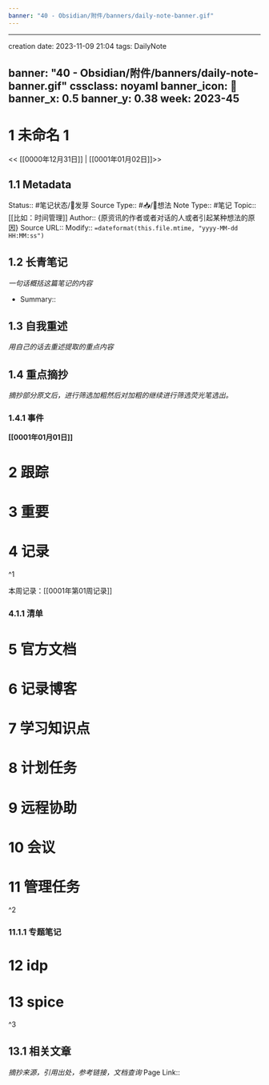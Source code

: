 ```yaml
---
banner: "40 - Obsidian/附件/banners/daily-note-banner.gif"
---
```


---
creation date: 2023-11-09 21:04
tags: DailyNote

banner: "40 - Obsidian/附件/banners/daily-note-banner.gif"
cssclass: noyaml
banner_icon: 💌
banner_x: 0.5
banner_y: 0.38
week: 2023-45
---

# 1 未命名 1

<< [[0000年12月31日]] | [[0001年01月02日]]>>

## 1.1 Metadata

Status::    #笔记状态/🌱发芽
Source Type::  #📥/💭想法 
Note Type::  #笔记
Topic:: [[比如：时间管理]]
Author:: {原资讯的作者或者对话的人或者引起某种想法的原因}
Source URL::
Modify:: `=dateformat(this.file.mtime, "yyyy-MM-dd HH:MM:ss")`

## 1.2 长青笔记

*一句话概括这篇笔记的内容*

* Summary::

## 1.3 自我重述

*用自己的话去重述提取的重点内容*

## 1.4 重点摘抄

*摘抄部分原文后，进行筛选加粗然后对加粗的继续进行筛选荧光笔选出。*

### 1.4.1 事件

**[[0001年01月01日]]**

# 2 跟踪

# 3 重要

# 4 记录

^1

本周记录：[[0001年第01周记录]]

### 4.1.1 清单

# 5 官方文档

# 6 记录博客

# 7 学习知识点

# 8 计划任务

# 9 远程协助

# 10 会议

# 11 管理任务

^2

### 11.1.1 专题笔记

# 12 idp

# 13 spice

^3

## 13.1 相关文章

*摘抄来源，引用出处，参考链接，文档查询*
Page Link::  


